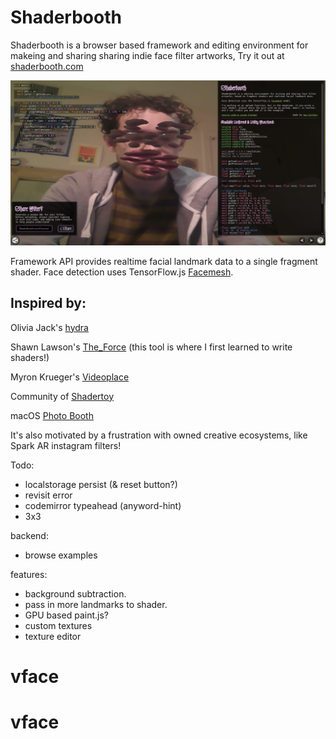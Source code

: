 # Shaderbooth

Shaderbooth is a browser based framework and editing environment for makeing and sharing sharing indie face filter artworks, Try it out at [shaderbooth.com](shaderbooth.com)

![demo](demo.png)

Framework API provides realtime facial landmark data to a single fragment shader.
Face detection uses TensorFlow.js [Facemesh](https://github.com/tensorflow/tfjs-models/tree/master/facemesh).

## Inspired by:

Olivia Jack's [hydra](https://github.com/ojack/hydra)

Shawn Lawson's [The_Force](https://github.com/shawnlawson/The_Force) (this tool is where I first learned to write shaders!)

Myron Krueger's [Videoplace](https://www.youtube.com/watch?v=dqZyZrN3Pl0)

Community of [Shadertoy](https://shadertoy.com)

macOS [Photo Booth](https://en.wikipedia.org/wiki/Photo_Booth)

It's also motivated by a frustration with owned creative ecosystems, like Spark AR instagram filters!

Todo:

- localstorage persist (& reset button?)
- revisit error
- codemirror typeahead (anyword-hint)
- 3x3

backend:

- browse examples

features:

- background subtraction.
- pass in more landmarks to shader.
- GPU based paint.js?
- custom textures
- texture editor
# vface
# vface
